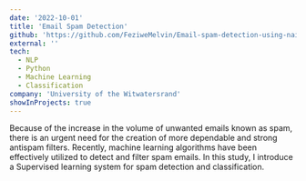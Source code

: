 ```yaml
---
date: '2022-10-01'
title: 'Email Spam Detection'
github: 'https://github.com/FeziweMelvin/Email-spam-detection-using-naive-bayes'
external: ''
tech:
  - NLP
  - Python
  - Machine Learning
  - Classification
company: 'University of the Witwatersrand'
showInProjects: true
---
```


Because of the increase in the volume of unwanted emails known as spam, there is an urgent need for the creation of more dependable and strong antispam filters. Recently, machine learning algorithms have been effectively utilized to detect and filter spam emails. In this study, I introduce a Supervised learning system for spam detection and classification.
